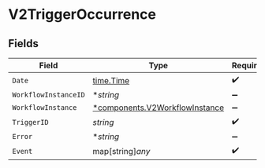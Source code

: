 # V2TriggerOccurrence


## Fields

| Field                                                                           | Type                                                                            | Required                                                                        | Description                                                                     |
| ------------------------------------------------------------------------------- | ------------------------------------------------------------------------------- | ------------------------------------------------------------------------------- | ------------------------------------------------------------------------------- |
| `Date`                                                                          | [time.Time](https://pkg.go.dev/time#Time)                                       | :heavy_check_mark:                                                              | N/A                                                                             |
| `WorkflowInstanceID`                                                            | **string*                                                                       | :heavy_minus_sign:                                                              | N/A                                                                             |
| `WorkflowInstance`                                                              | [*components.V2WorkflowInstance](../../models/components/v2workflowinstance.md) | :heavy_minus_sign:                                                              | N/A                                                                             |
| `TriggerID`                                                                     | *string*                                                                        | :heavy_check_mark:                                                              | N/A                                                                             |
| `Error`                                                                         | **string*                                                                       | :heavy_minus_sign:                                                              | N/A                                                                             |
| `Event`                                                                         | map[string]*any*                                                                | :heavy_check_mark:                                                              | N/A                                                                             |